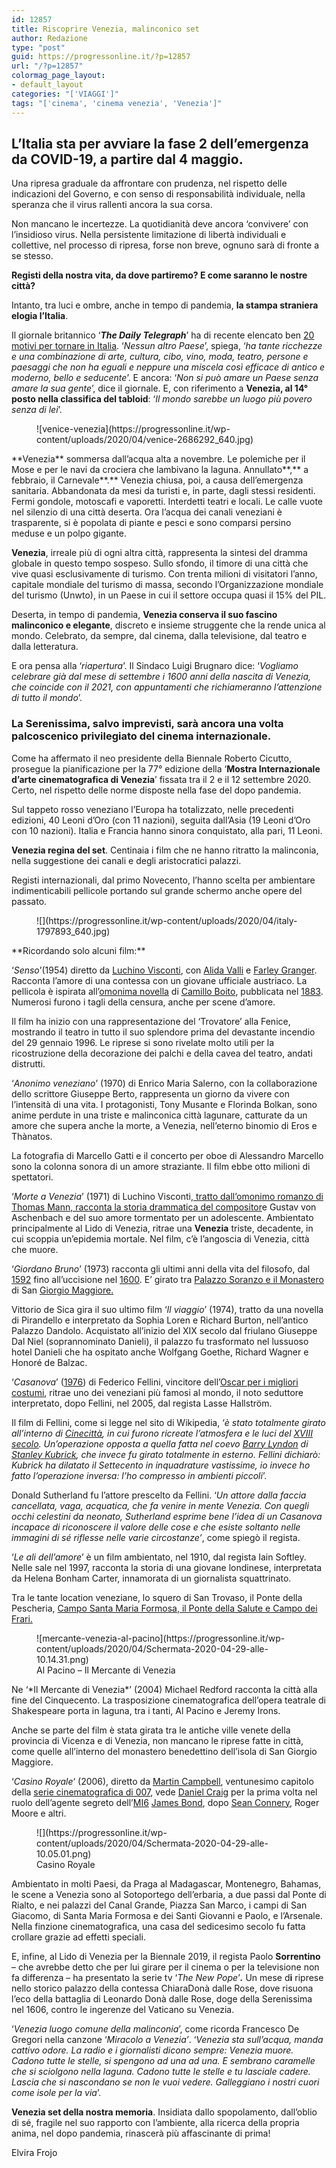 ```yaml
---
id: 12857
title: Riscoprire Venezia, malinconico set
author: Redazione
type: "post"
guid: https://progressonline.it/?p=12857
url: "/?p=12857"
colormag_page_layout:
- default_layout
categories: "['VIAGGI']"
tags: "['cinema', 'cinema venezia', 'Venezia']"
---
```


## L’Italia sta per avviare la fase 2 dell’emergenza da COVID-19, a partire dal 4 maggio. 

Una ripresa graduale da affrontare con prudenza, nel rispetto delle indicazioni del Governo, e con senso di responsabilità individuale, nella speranza che il virus rallenti ancora la sua corsa.

Non mancano le incertezze. La quotidianità deve ancora ‘convivere’ con l’insidioso virus. Nella persistente limitazione di libertà individuali e collettive, nel processo di ripresa, forse non breve, ognuno sarà di fronte a se stesso.

**Registi della nostra vita, da dove partiremo? E come saranno le nostre città?**

Intanto, tra luci e ombre, anche in tempo di pandemia, **la stampa straniera elogia l’Italia**.

Il giornale britannico ‘***The Daily Telegraph***’ ha di recente elencato ben [20 motivi per tornare in Italia](https://allaboutitaly.net/belpaese/). ‘*Nessun altro Paese*’, spiega, ‘*ha tante ricchezze e una combinazione di arte, cultura, cibo, vino, moda, teatro, persone e paesaggi che non ha eguali e neppure una miscela così efficace di antico e moderno, bello e seducente*’. E ancora: ‘*Non si può amare un Paese senza amare la sua gente*’, dice il giornale. E, con riferimento a **Venezia, al 14° posto nella classifica del tabloid**: ‘*Il mondo sarebbe un luogo più povero senza di lei*’.

<div class="wp-block-image"><figure class="aligncenter size-large is-resized">![venice-venezia](https://progressonline.it/wp-content/uploads/2020/04/venice-2686292_640.jpg)</figure></div>**Venezia** sommersa dall’acqua alta a novembre. Le polemiche per il Mose e per le navi da crociera che lambivano la laguna. Annullato**,** a febbraio, il Carnevale**.** Venezia chiusa, poi, a causa dell’emergenza sanitaria. Abbandonata da mesi da turisti e, in parte, dagli stessi residenti. Fermi gondole, motoscafi e vaporetti. Interdetti teatri e locali. Le calle vuote nel silenzio di una città deserta. Ora l’acqua dei canali veneziani è trasparente, si è popolata di piante e pesci e sono comparsi persino meduse e un polpo gigante.

**Venezia**, irreale più di ogni altra città, rappresenta la sintesi del dramma globale in questo tempo sospeso. Sullo sfondo, il timore di una città che vive quasi esclusivamente di turismo. Con trenta milioni di visitatori l’anno, capitale mondiale del turismo di massa, secondo l’Organizzazione mondiale del turismo (Unwto), in un Paese in cui il settore occupa quasi il 15% del PIL.

Deserta, in tempo di pandemia, **Venezia conserva il suo fascino malinconico e elegante**, discreto e insieme struggente che la rende unica al mondo. Celebrato, da sempre, dal cinema, dalla televisione, dal teatro e dalla letteratura.

E ora pensa alla ‘*riapertura*’. Il Sindaco Luigi Brugnaro dice: ‘*Vogliamo celebrare già dal mese di settembre i 1600 anni della nascita di Venezia, che coincide con il 2021, con appuntamenti che richiameranno l’attenzione di tutto il mondo*’.

### La Serenissima, salvo imprevisti, sarà ancora una volta palcoscenico privilegiato del cinema internazionale. 

Come ha affermato il neo presidente della Biennale Roberto Cicutto, prosegue la pianificazione per la 77° edizione della ‘**Mostra Internazionale d’arte cinematografica di Venezia**’ fissata tra il 2 e il 12 settembre 2020. Certo, nel rispetto delle norme disposte nella fase del dopo pandemia.

Sul tappeto rosso veneziano l’Europa ha totalizzato, nelle precedenti edizioni, 40 Leoni d’Oro (con 11 nazioni), seguita dall’Asia (19 Leoni d’Oro con 10 nazioni). Italia e Francia hanno sinora conquistato, alla pari, 11 Leoni.

**Venezia regina del set**. Centinaia i film che ne hanno ritratto la malinconia, nella suggestione dei canali e degli aristocratici palazzi.

Registi internazionali, dal primo Novecento, l’hanno scelta per ambientare indimenticabili pellicole portando sul grande schermo anche opere del passato.

<div class="wp-block-image"><figure class="aligncenter size-large is-resized">![](https://progressonline.it/wp-content/uploads/2020/04/italy-1797893_640.jpg)</figure></div>**Ricordando solo alcuni film:**

‘*Senso*’(1954) diretto da [Luchino Visconti](https://it.wikipedia.org/wiki/Luchino_Visconti), con [Alida Valli](https://it.wikipedia.org/wiki/Alida_Valli) e [Farley Granger](https://it.wikipedia.org/wiki/Farley_Granger). Racconta l’amore di una contessa con un giovane ufficiale austriaco. La pellicola è ispirata all’[omonima novella](https://it.wikipedia.org/wiki/Senso_(novella)) di [Camillo Boito](https://it.wikipedia.org/wiki/Camillo_Boito), pubblicata nel [1883](https://it.wikipedia.org/wiki/1883). Numerosi furono i tagli della censura, anche per scene d’amore.

Il film ha inizio con una rappresentazione del ‘Trovatore’ alla Fenice, mostrando il teatro in tutto il suo splendore prima del devastante incendio del 29 gennaio 1996. Le riprese si sono rivelate molto utili per la ricostruzione della decorazione dei palchi e della cavea del teatro, andati distrutti.

‘*Anonimo veneziano*’ (1970) di Enrico Maria Salerno, con la collaborazione dello scrittore Giuseppe Berto, rappresenta un giorno da vivere con l’intensità di una vita. I protagonisti, Tony Musante e Florinda Bolkan, sono anime perdute in una triste e malinconica città lagunare, catturate da un amore che supera anche la morte, a Venezia, nell’eterno binomio di Eros e Thànatos.

La fotografia di Marcello Gatti e il concerto per oboe di Alessandro Marcello sono la colonna sonora di un amore straziante. Il film ebbe otto milioni di spettatori.

‘*Morte a Venezia*’ (1971) di Luchino Visconti[, tratto dall’omonimo romanzo di Thomas Mann, racconta la storia drammatica del compositor](https://martinaway.com/)e Gustav von Aschenbach e del suo amore tormentato per un adolescente. Ambientato principalmente al Lido di Venezia, ritrae una **Venezia** triste, decadente, in cui scoppia un’epidemia mortale. Nel film, c’è l’angoscia di Venezia, città che muore.

‘*Giordano Bruno*’ (1973) racconta gli ultimi anni della vita del filosofo, dal [1592](https://it.wikipedia.org/wiki/1592) fino all’uccisione nel [1600](https://it.wikipedia.org/wiki/1600). E’ girato tra [Palazzo Soranzo e il Monastero ](https://martinaway.com/)di San [Giorgio Maggiore.](https://martinaway.com/)

Vittorio de Sica gira il suo ultimo film ‘*Il viaggio*’ (1974), tratto da una novella di Pirandello e interpretato da Sophia Loren e Richard Burton, nell’antico Palazzo Dandolo. Acquistato all’inizio del XIX secolo dal friulano Giuseppe Dal Niel (soprannominato Danieli), il palazzo fu trasformato nel lussuoso hotel Danieli che ha ospitato anche Wolfgang Goethe, Richard Wagner e Honoré de Balzac.

‘*Casanova*’ ([1976](https://it.wikipedia.org/wiki/1976)) di Federico Fellini, vincitore dell’[Oscar per i migliori costumi](https://it.wikipedia.org/wiki/Oscar_ai_migliori_costumi), ritrae uno dei veneziani più famosi al mondo, il noto seduttore interpretato, dopo Fellini, nel 2005, dal regista Lasse Hallström.

Il film di Fellini, come si legge nel sito di Wikipedia, ‘*è stato totalmente girato all’interno di [Cinecittà](https://it.wikipedia.org/wiki/Cinecitt%25C3%25A0), in cui furono ricreate l’atmosfera e le luci del [XVIII secolo](https://it.wikipedia.org/wiki/XVIII_secolo). Un’operazione opposta a quella fatta nel coevo [Barry Lyndon](https://it.wikipedia.org/wiki/Barry_Lyndon) di [Stanley Kubrick](https://it.wikipedia.org/wiki/Stanley_Kubrick), che invece fu girato totalmente in esterno. Fellini dichiarò: Kubrick ha dilatato il Settecento in inquadrature vastissime, io invece ho fatto l’operazione inversa: l’ho compresso in ambienti piccoli*’.

Donald Sutherland fu l’attore prescelto da Fellini. ‘*Un attore dalla faccia cancellata, vaga, acquatica, che fa venire in mente Venezia. Con quegli occhi celestini da neonato, Sutherland esprime bene l’idea di un Casanova incapace di riconoscere il valore delle cose e che esiste soltanto nelle immagini di sé riflesse nelle varie circostanze’*, come spiegò il regista.

‘*Le ali dell’amore*’ è un film ambientato, nel 1910, dal regista Iain Softley. Nelle sale nel 1997, racconta la storia di una giovane londinese, interpretata da Helena Bonham Carter, innamorata di un giornalista squattrinato.

Tra le tante location veneziane, lo squero di San Trovaso, il Ponte della Pescheria, [Campo Santa Maria Formosa, il Ponte della Salute e Campo dei Frari.](https://martinaway.com/basilica-dei-frari-venezia/)

<div class="wp-block-image"><figure class="aligncenter size-large is-resized">![mercante-venezia-al-pacino](https://progressonline.it/wp-content/uploads/2020/04/Schermata-2020-04-29-alle-10.14.31.png)<figcaption>Al Pacino – Il Mercante di Venezia</figcaption></figure></div>Ne ‘*Il Mercante di Venezia*’ (2004) Michael Redford racconta la città alla fine del Cinquecento. La trasposizione cinematografica dell’opera teatrale di Shakespeare porta in laguna, tra i tanti, Al Pacino e Jeremy Irons.

Anche se parte del film è stata girata tra le antiche ville venete della provincia di Vicenza e di Venezia, non mancano le riprese fatte in città, come quelle all’interno del monastero benedettino dell’isola di San Giorgio Maggiore.

‘*Casino Royale*‘ (2006), diretto da [Martin Campbell](https://it.wikipedia.org/wiki/Martin_Campbell), ventunesimo capitolo della [serie cinematografica di 007](https://it.wikipedia.org/wiki/Film_di_James_Bond), vede [Daniel Craig](https://it.wikipedia.org/wiki/Daniel_Craig) per la prima volta nel ruolo dell’agente segreto dell’[MI6](https://it.wikipedia.org/wiki/Secret_Intelligence_Service) [James Bond](https://it.wikipedia.org/wiki/James_Bond), dopo [Sean Connery](https://it.wikipedia.org/wiki/Sean_Connery), Roger Moore e altri.

<figure class="wp-block-image size-large">![](https://progressonline.it/wp-content/uploads/2020/04/Schermata-2020-04-29-alle-10.05.01.png)<figcaption>Casino Royale</figcaption></figure>Ambientato in molti Paesi, da Praga al Madagascar, Montenegro, Bahamas, le scene a Venezia sono al Sotoportego dell’erbaria, a due passi dal Ponte di Rialto, e nei palazzi del Canal Grande, Piazza San Marco, i campi di San Giacomo, di Santa Maria Formosa e dei Santi Giovanni e Paolo, e l’Arsenale. Nella finzione cinematografica, una casa del sedicesimo secolo fu fatta crollare grazie ad effetti speciali.

E, infine, al Lido di Venezia per la Biennale 2019, il regista Paolo **Sorrentino** – che avrebbe detto che per lui girare per il cinema o per la televisione non fa differenza – ha presentato la serie tv ‘*The New Pope*’***.*** Un mese d**i** riprese nello storico palazzo della contessa ChiaraDonà dalle Rose, dove risuona l’eco della battaglia di Leonardo Donà dalle Rose, doge della Serenissima nel 1606, contro le ingerenze del Vaticano su Venezia.

‘*Venezia luogo comune della malinconia*’, come ricorda Francesco De Gregori nella canzone ‘*Miracolo a Venezia’*. ‘*Venezia sta sull’acqua, manda cattivo odore. La radio e i giornalisti dicono sempre: Venezia muore. Cadono tutte le stelle, si spengono ad una ad una. E sembrano caramelle che si sciolgono nella laguna. Cadono tutte le stelle e tu lasciale cadere. Lascia che si nascondano se non le vuoi vedere. Galleggiano i nostri cuori come isole per la via*’.

**Venezia set della nostra memoria**. Insidiata dallo spopolamento, dall’oblio di sé, fragile nel suo rapporto con l’ambiente, alla ricerca della propria anima, nel dopo pandemia, rinascerà più affascinante di prima!

Elvira Frojo